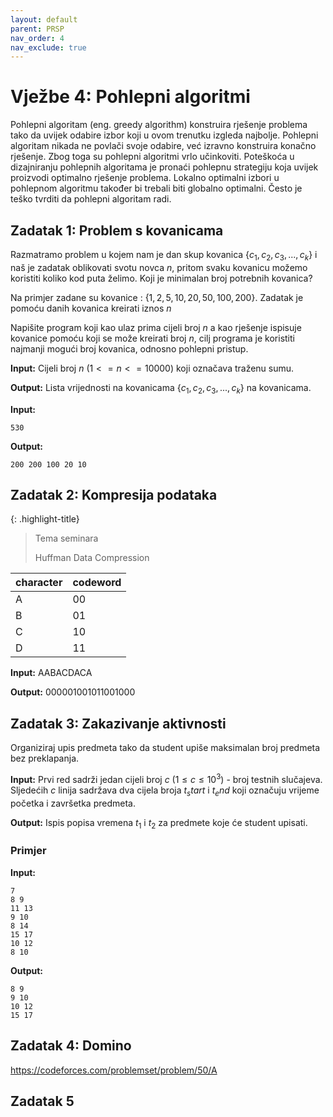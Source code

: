 ```yaml
---
layout: default
parent: PRSP
nav_order: 4
nav_exclude: true
---
```


# Vježbe 4: Pohlepni algoritmi
Pohlepni algoritam (eng. greedy algorithm) konstruira rješenje problema tako da uvijek odabire izbor koji u ovom trenutku izgleda najbolje. Pohlepni algoritam nikada ne povlači svoje odabire, već izravno konstruira konačno rješenje. Zbog toga su pohlepni algoritmi vrlo učinkoviti. Poteškoća u dizajniranju pohlepnih algoritama je pronaći pohlepnu strategiju koja uvijek proizvodi optimalno rješenje problema. Lokalno optimalni izbori u pohlepnom algoritmu također bi trebali biti globalno optimalni. Često je teško tvrditi da pohlepni algoritam radi.

## Zadatak 1: Problem s kovanicama
Razmatramo problem u kojem nam je dan skup kovanica $\{c_1, c_2, c_3,...,c_k\}$ i naš je zadatak oblikovati svotu novca $n$, pritom svaku kovanicu možemo koristiti koliko kod puta želimo. Koji je minimalan broj potrebnih kovanica?

Na primjer zadane su kovanice : $\{1, 2, 5, 10, 20, 50, 100, 200\}$. Zadatak je pomoću danih kovanica kreirati iznos $n$

Napišite program koji kao ulaz prima cijeli broj $n$ a kao rješenje ispisuje kovanice pomoću koji se može kreirati broj $n$, cilj programa je koristiti najmanji mogući broj kovanica, odnosno pohlepni pristup.

**Input:**
Cijeli broj $n$ $(1 <= n <= 10000)$ koji označava traženu sumu.

**Output:**
Lista vrijednosti na kovanicama $\{c_1, c_2, c_3,...,c_k\}$ na kovanicama.

**Input:**
```
530
```

**Output:**
```
200 200 100 20 10
```


## Zadatak 2: Kompresija podataka
{: .highlight-title}
> Tema seminara
>
> Huffman Data Compression

| character | codeword |
| --------- | -------- |
| A         | 00       |
| B         | 01       |
| C         | 10       |
| D         | 11       |

**Input:**
AABACDACA

**Output:**
000001001011001000


## Zadatak 3: Zakazivanje aktivnosti

Organiziraj upis predmeta tako da student upiše maksimalan broj predmeta bez preklapanja.

**Input:**
Prvi red sadrži jedan cijeli broj $c$ $(1 \le c \le 10^3)$ - broj testnih slučajeva.
Sljedećih $c$ linija sadržava dva cijela broja $t_start$ i $t_end$ koji označuju vrijeme početka i završetka predmeta.

**Output:**
Ispis popisa vremena $t_1$ i $t_2$ za predmete koje će student upisati.

### Primjer

**Input:**
```
7
8 9
11 13
9 10
8 14
15 17
10 12
8 10
```

**Output:**
```
8 9
9 10
10 12
15 17
```


## Zadatak 4: Domino
https://codeforces.com/problemset/problem/50/A



## Zadatak 5